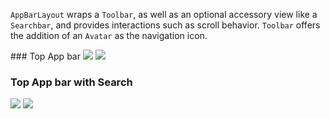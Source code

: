 `AppBarLayout` wraps a `Toolbar`, as well as an optional accessory view like a `Searchbar`, and provides interactions such as scroll behavior. `Toolbar` offers the addition of an `Avatar` as the navigation icon.

<DisplayToggle onText="Dark" offText="Light" label="Theme Switcher">
### Top App bar

<img className="off" src="https://res.cdn.office.net/files/fabric-cdn-prod_20230126.003/fabric-website/images/controls/android/updated/img_topappbar_01_standard_light.png?text=LightMode" />
<img className="on" src="https://res.cdn.office.net/files/fabric-cdn-prod_20230126.003/fabric-website/images/controls/android/updated/img_topappbar_01_standard_dark.png?text=DarkMode" />

### Top App bar with Search

<img className="off" src="https://res.cdn.office.net/files/fabric-cdn-prod_20230126.003/fabric-website/images/controls/android/updated/img_topappbar_02_search_light.png?text=LightMode" />
<img className="on" src="https://res.cdn.office.net/files/fabric-cdn-prod_20230126.003/fabric-website/images/controls/android/updated/img_topappbar_02_search_dark.png?text=DarkMode" />
</DisplayToggle>
